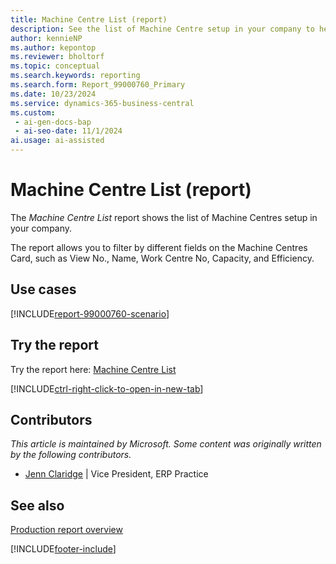 ```yaml
---
title: Machine Centre List (report)
description: See the list of Machine Centre setup in your company to help manage and schedule production activities more efficiently.
author: kennieNP
ms.author: kepontop
ms.reviewer: bholtorf
ms.topic: conceptual
ms.search.keywords: reporting
ms.search.form: Report_99000760_Primary
ms.date: 10/23/2024
ms.service: dynamics-365-business-central
ms.custom:
 - ai-gen-docs-bap
 - ai-seo-date: 11/1/2024
ai.usage: ai-assisted
---
```


# Machine Centre List (report)

The *Machine Centre List* report shows the list of Machine Centres setup in your company.

The report allows you to filter by different fields on the Machine Centres Card, such as View No., Name, Work Centre No, Capacity, and Efficiency.


## Use cases

[!INCLUDE[report-99000760-scenario](../includes/report-99000760-scenario-include.md)]


<!-- 

Prompt

Below is a report in an ERP system. Provide 3-4 use cases for different personas working with manufacturing

Format like this:    
  
As a <persona>, use the report to    
* use case 1  
* use case 2    

Do not capitalize the persona names. 

Do not start lines with "Use the data to"

## Report name
Machine Centre List

## Report description
The *Machine Centre List* report shows the list of Machine Centres setup in Business Central. 
The report allows you to filter by different fields on the Machine Centres Card, such as View No., Name, Work Centre No, Capacity, and Efficiency.

### What the report does

### Use cases
See the list of Machine Centre setup in your company to help manage and schedule production activities more efficiently.

Please include your data sources and URLs

-->


## Try the report

Try the report here: [Machine Centre List](https://businesscentral.dynamics.com?report=99000760)

[!INCLUDE[ctrl-right-click-to-open-in-new-tab](../includes/ctrl-right-click-to-open-in-new-tab.md)]


## Contributors

*This article is maintained by Microsoft. Some content was originally written by the following contributors.*

* [Jenn Claridge](https://www.linkedin.com/in/jenn-morton-sabre/) | Vice President, ERP Practice


## See also

[Production report overview](../production-reports.md)  

[!INCLUDE[footer-include](../includes/footer-banner.md)]